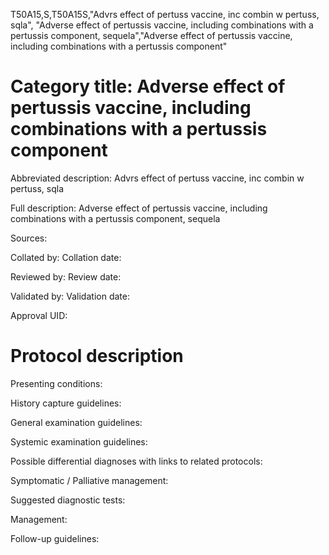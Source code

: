 T50A15,S,T50A15S,"Advrs effect of pertuss vaccine, inc combin w pertuss, sqla", "Adverse effect of pertussis vaccine, including combinations with a pertussis component, sequela","Adverse effect of pertussis vaccine, including combinations with a pertussis component"
# Category title: Adverse effect of pertussis vaccine, including combinations with a pertussis component

Abbreviated description: Advrs effect of pertuss vaccine, inc combin w pertuss, sqla

Full description: Adverse effect of pertussis vaccine, including combinations with a pertussis component, sequela

Sources:

Collated by:
Collation date:

Reviewed by:
Review date:

Validated by:
Validation date:

Approval UID:

# Protocol description

Presenting conditions:

History capture guidelines:

General examination guidelines:

Systemic examination guidelines:

Possible differential diagnoses with links to related protocols:

Symptomatic / Palliative management:

Suggested diagnostic tests:

Management:

Follow-up guidelines:

